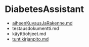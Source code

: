 # DiabetesAssistant

- [aiheenKuvausJaRakenne.md](dokumentointi/aiheenKuvausJaRakenne.md)
- testausdokumentti.md
- käyttöohjeet.md
- [tuntikirjanpito.md](dokumentointi/tuntikirjanpito.md)
